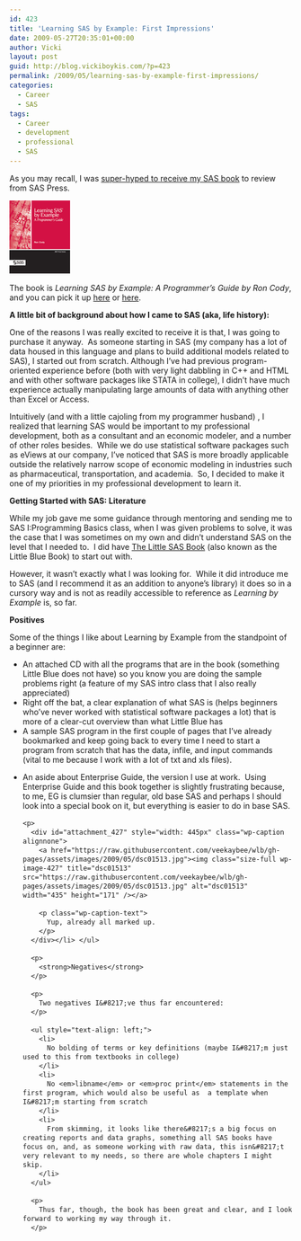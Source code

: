 ```yaml
---
id: 423
title: 'Learning SAS by Example: First Impressions'
date: 2009-05-27T20:35:01+00:00
author: Vicki
layout: post
guid: http://blog.vickiboykis.com/?p=423
permalink: /2009/05/learning-sas-by-example-first-impressions/
categories:
  - Career
  - SAS
tags:
  - Career
  - development
  - professional
  - SAS
---
```

As you may recall, I was [super-hyped to receive my SAS book](http://support.sas.com/community/authors/authorline/2009/3_09/3_09b.html) to review from SAS Press.

[<img class="aligncenter size-full wp-image-425" title="60864" src="https://raw.githubusercontent.com/veekaybee/wlb/gh-pages/assets/images/2009/05/60864.gif" alt="60864" width="108" height="130" />](https://raw.githubusercontent.com/veekaybee/wlb/gh-pages/assets/images/2009/05/60864.gif)

The book is _Learning SAS by Example: A Programmer&#8217;s Guide by Ron Cody_, and you can pick it up [here](http://www.sas.com/apps/pubscat/bookdetails.jsp?catid=1&pc=60864) or [here](http://www.amazon.com/Learning-SAS-Example-Programmers-Guide/dp/1599941651).

**A little bit of background about how I came to SAS (aka, life history):** 

One of the reasons I was really excited to receive it is that, I was going to purchase it anyway.  As someone starting in SAS (my company has a lot of data housed in this language and plans to build additional models related to SAS), I started out from scratch. Although I&#8217;ve had previous program-oriented experience before (both with very light dabbling in C++ and HTML and with other software packages like STATA in college), I didn&#8217;t have much experience actually manipulating large amounts of data with anything other than Excel or Access.

Intuitively (and with a little cajoling from my programmer husband) , I realized that learning SAS would be important to my professional development, both as a consultant and an economic modeler, and a number of other roles besides.  While we do use statistical software packages such as eViews at our company, I&#8217;ve noticed that SAS is more broadly applicable outside the relatively narrow scope of economic modeling in industries such as pharmaceutical, transportation, and academia.  So, I decided to make it one of my priorities in my professional development to learn it.

**Getting Started with SAS: Literature**

While my job gave me some guidance through mentoring and sending me to SAS I:Programming Basics class, when I was given problems to solve, it was the case that I was sometimes on my own and didn&#8217;t understand SAS on the level that I needed to.  I did have [The Little SAS Book](http://www.sas.com/apps/pubscat/bookdetails.jsp?catid=1&pc=61860) (also known as the Little Blue Book) to start out with.

However, it wasn&#8217;t exactly what I was looking for.  While it did introduce me to SAS (and I recommend it as an addition to anyone&#8217;s library) it does so in a cursory way and is not as readily accessible to reference as _Learning by Example_ is, so far.

**Positives**

Some of the things I like about Learning by Example from the standpoint of a beginner are:

<ul style="text-align: left;">
  <li>
    An attached CD with all the programs that are in the book (something Little Blue does not have) so you know you are doing the sample problems right (a feature of my SAS intro class that I also really appreciated)
  </li>
  <li>
    Right off the bat, a clear explanation of what SAS is (helps beginners who&#8217;ve never worked with statistical software packages a lot) that is more of a clear-cut overview than what Little Blue has
  </li>
  <li>
    A sample SAS program in the first couple of pages that I&#8217;ve already bookmarked and keep going back to every time I need to start a program from scratch that has the data, infile, and input commands (vital to me because I work with a lot of txt and xls files). <div class="mceTemp mceIEcenter">
      <dl style="text-align: left;">
        <li>
          An aside about Enterprise Guide, the version I use at work.  Using Enterprise Guide and this book together is slightly frustrating because, to me, EG is clumsier than regular, old base SAS and perhaps I should look into a special book on it, but everything is easier to do in base SAS.
        </li>
      </dl>
    </div>
    
    <p>
      <div id="attachment_427" style="width: 445px" class="wp-caption alignnone">
        <a href="https://raw.githubusercontent.com/veekaybee/wlb/gh-pages/assets/images/2009/05/dsc01513.jpg"><img class="size-full wp-image-427" title="dsc01513" src="https://raw.githubusercontent.com/veekaybee/wlb/gh-pages/assets/images/2009/05/dsc01513.jpg" alt="dsc01513" width="435" height="171" /></a>
        
        <p class="wp-caption-text">
          Yup, already all marked up.
        </p>
      </div></li> </ul> 
      
      <p>
        <strong>Negatives</strong>
      </p>
      
      <p>
        Two negatives I&#8217;ve thus far encountered:
      </p>
      
      <ul style="text-align: left;">
        <li>
          No bolding of terms or key definitions (maybe I&#8217;m just used to this from textbooks in college)
        </li>
        <li>
          No <em>libname</em> or <em>proc print</em> statements in the first program, which would also be useful as  a template when I&#8217;m starting from scratch
        </li>
        <li>
          From skimming, it looks like there&#8217;s a big focus on creating reports and data graphs, something all SAS books have focus on, and, as someone working with raw data, this isn&#8217;t very relevant to my needs, so there are whole chapters I might skip.
        </li>
      </ul>
      
      <p>
        Thus far, though, the book has been great and clear, and I look forward to working my way through it.
      </p>